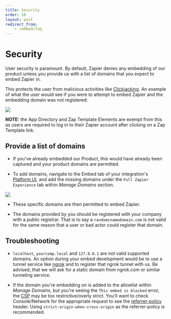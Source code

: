 ```yaml
---
title: Security
order: 10
layout: post
redirect_from: 
    - /embed/faq
---
```


# Security

User security is paramount. By default, Zapier denies any embedding of our product unless you provide us with a list of domains that you expect to embed Zapier in. 

This protects the user from malicious activities like [Clickjacking](https://www.owasp.org/index.php/Clickjacking). An example of what the user would see if you were to attempt to embed Zapier and the embedding domain was not registered:

![](https://zappy.zapier.com/d417e90269bb019fcbe5718d18eb572d.png)

**NOTE:** the App Directory and Zap Template Elements are exempt from this as users are required to log in to their Zapier account after clicking on a Zap Template link.

## Provide a list of domains

- If you've already embedded our Product, this would have already been captured and your product domains are permitted. 

- To add domains, navigate to the Embed tab of your integration's [Platform UI](https://developer.zapier.com/), and add the missing domains under the `Full Zapier Experience` tab within _Manage Domains_ section.

![](https://cdn.zappy.app/758eb40169868f98fa26b845269d3d97.png)

- These specific domains are then permitted to embed Zapier. 

- The domains provided by you should be registered with your company with a public registrar. That is to say a `randomcnamedomain.com` is not valid for the same reason that a user or bad actor could register that domain.

## Troubleshooting

- `localhost`, `yourcomp.local` and `127.0.0.1` are not valid supported domains. An option during your embed development would be to use a tunnel service like [ngrok](https://ngrok.com/) and to register that ngrok tunnel with us. Be advised, that we will ask for a static domain from ngrok.com or similar tunneling service.

- If the domain you're embedding on is added to the allowlist within _Manage Domains_, but you're seeing the `This embed is blocked` error, the [CSP](https://developer.mozilla.org/en-US/docs/Web/HTTP/CSP) may be too restrictive/overly strict. You'll want to check Console/Network for the appropriate request to see the [referrer-policy](https://developer.mozilla.org/en-US/docs/Web/HTTP/Headers/Referrer-Policy) header. Using `strict-origin-when-cross-origin` as the referrer-policy is recommended. 
